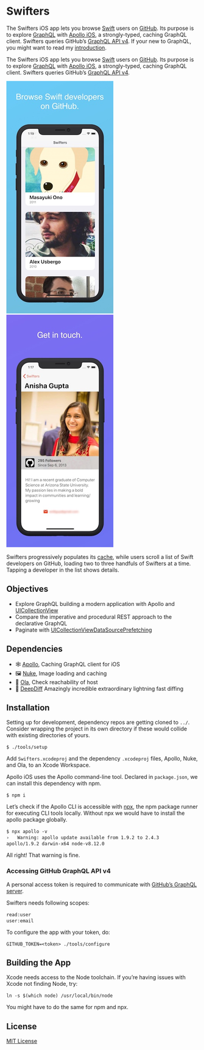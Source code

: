 # Swifters

The Swifters iOS app lets you browse [Swift](https://swift.org/) users on [GitHub](https://github.com). Its purpose is to explore [GraphQL](https://graphql.org) with [Apollo iOS](https://www.apollographql.com/docs/ios/), a strongly-typed, caching GraphQL client. Swifters queries GitHub’s [GraphQL API v4](https://developer.github.com/v4/). If your new to GraphQL, you might want to read my [introduction](https://troubled.pro/2019/02/graphql.html).

The Swifters iOS app lets you browse [Swift](https://swift.org/) users on [GitHub](https://github.com). Its purpose is to explore [GraphQL](https://graphql.org) with [Apollo iOS](https://www.apollographql.com/docs/ios/), a strongly-typed, caching GraphQL client. Swifters queries GitHub’s [GraphQL API v4](https://developer.github.com/v4/).

![Screenshot 1](./docs/1.jpg) ![Screenshot 2](./docs/2.jpg)

Swifters progressively populates its [cache](https://www.apollographql.com/docs/ios/watching-queries.html), while users scroll a list of Swift developers on GitHub, loading two to three handfuls of Swifters at a time. Tapping a developer in the list shows details.

## Objectives

- Explore GraphQL building a modern application with Apollo and [UICollectionView](https://developer.apple.com/documentation/uikit/uicollectionview)
- Compare the imperative and procedural REST approach to the declarative GraphQL
- Paginate with [UICollectionViewDataSourcePrefetching](https://developer.apple.com/documentation/uikit/uicollectionviewdatasourceprefetching)

## Dependencies

- 🕸 [Apollo](https://github.com/apollographql/apollo-ios), Caching GraphQL client for iOS
- 🖼 [Nuke](https://github.com/kean/Nuke), Image loading and caching
- 🔗 [Ola](https://github.com/michaelnisi/ola), Check reachability of host
- 🦀 [DeepDiff](https://github.com/onmyway133/DeepDiff) Amazingly incredible extraordinary lightning fast diffing

## Installation

Setting up for development, dependency repos are getting cloned to `../`. Consider wrapping the project in its own directory if these would collide with existing directories of yours.

```
$ ./tools/setup
```

Add `Swifters.xcodeproj` and the dependency `.xcodeproj` files, Apollo, Nuke, and Ola, to an Xcode Workspace.

Apollo iOS uses the Apollo command-line tool. Declared in `package.json`, we can install this dependency with npm.

```
$ npm i
```

Let’s check if the Apollo CLI is accessible with [npx](https://blog.npmjs.org/post/162869356040/introducing-npx-an-npm-package-runner), the npm package runner for executing CLI tools locally. Without npx we would have to install the apollo package globally.

```
$ npx apollo -v
›   Warning: apollo update available from 1.9.2 to 2.4.3
apollo/1.9.2 darwin-x64 node-v8.12.0
```

All right! That warning is fine.

### Accessing GitHub GraphQL API v4

A personal access token is required to communicate with [GitHub’s GraphQL server](https://developer.github.com/v4/guides/forming-calls/#authenticating-with-graphql).

Swifters needs following scopes:

```
read:user
user:email
```

To configure the app with your token, do:

```
GITHUB_TOKEN=<token> ./tools/configure
```

## Building the App

Xcode needs access to the Node toolchain. If you’re having issues with Xcode not finding Node, try:

```
ln -s $(which node) /usr/local/bin/node
```

You might have to do the same for npm and npx.

## License

[MIT License](https://github.com/michaelnisi/swifters/blob/master/LICENSE)
